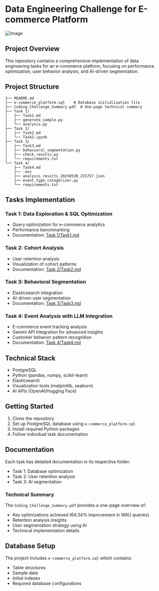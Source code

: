 # Data Engineering Challenge for E-commerce Platform

![Image](https://github.com/user-attachments/assets/be8d1bbd-8f09-4e03-a018-e2d400e2ae40)

## Project Overview
This repository contains a comprehensive implementation of data engineering tasks for an e-commerce platform, focusing on performance optimization, user behavior analysis, and AI-driven segmentation.

## Project Structure
```
├── README.md
├── e-commerce_platform.sql    # Database initialization file
├── Coding_Challenge_Summary.pdf  # One-page technical summary
├── Task 1/
│   ├── Task1.md
│   ├── generate_sample.py
│   └── analysis.py
├── Task 2/
│   ├── Task2.md
│   └── Task2.ipynb
├── Task 3/
│   ├── Task3.md
│   ├── behavioral_segmentation.py
│   ├── check_results.py
│   └── requirements.txt
└── Task 4/
    ├── Task4.md
    ├── .env
    ├── analysis_results_20250530_225757.json
    ├── event_type_categorizer.py
    └── requirements.txt
```

## Tasks Implementation

### Task 1: Data Exploration & SQL Optimization
- Query optimization for e-commerce analytics
- Performance benchmarking
- Documentation: [Task 1/Task1.md](Task%201/Task1.md)

### Task 2: Cohort Analysis
- User retention analysis
- Visualization of cohort patterns
- Documentation: [Task 2/Task2.md](Task%202/Task2.md)

### Task 3: Behavioral Segmentation
- Elasticsearch integration
- AI-driven user segmentation
- Documentation: [Task 3/Task3.md](Task%203/Task3.md)

### Task 4: Event Analysis with LLM Integration
- E-commerce event tracking analysis
- Gemini API integration for advanced insights
- Customer behavior pattern recognition
- Documentation: [Task 4/Task4.md](Task%204/Task4.md)

## Technical Stack
- PostgreSQL
- Python (pandas, numpy, scikit-learn)
- Elasticsearch
- Visualization tools (matplotlib, seaborn)
- AI APIs (OpenAI/Hugging Face)

## Getting Started
1. Clone the repository
2. Set up PostgreSQL database using `e-commerce_platform.sql`
3. Install required Python packages
4. Follow individual task documentation

## Documentation
Each task has detailed documentation in its respective folder:
- Task 1: Database optimization
- Task 2: User retention analysis
- Task 3: AI segmentation

### Technical Summary
The `Coding_Challenge_Summary.pdf` provides a one-page overview of:
- Key optimizations achieved (64.34% improvement in WAU queries)
- Retention analysis insights
- User segmentation strategy using AI
- Technical implementation details

## Database Setup
The project includes `e-commerce_platform.sql` which contains:
- Table structures
- Sample data
- Initial indexes
- Required database configurations
